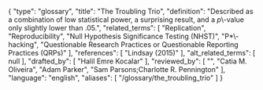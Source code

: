 {
    "type": "glossary",
    "title": "The Troubling Trio",
    "definition": "Described as a combination of low statistical power, a surprising result, and a *p*\\-value only slightly lower than .05.",
    "related_terms": [
        "Replication",
        "Reproducibility",
        "Null Hypothesis Significance Testing (NHST)",
        "P*\\-hacking",
        "Questionable Research Practices or Questionable Reporting Practices (QRPs)"
    ],
    "references": [
        "Lindsay (2015)"
    ],
    "alt_related_terms": [
        null
    ],
    "drafted_by": [
        "Halil Emre Kocalar"
    ],
    "reviewed_by": [
        "",
        "Catia M. Oliveira",
        "Adam Parker",
        "Sam Parsons;Charlotte R. Pennington"
    ],
    "language": "english",
    "aliases": [
        "/glossary/the_troubling_trio"
    ]
}